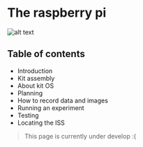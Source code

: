 # The raspberry pi 
![alt text](https://projects-static.raspberrypi.org/projects/raspberry-pi-getting-started/be011608bac5c05e7208dfce46991c8adf325019/en/images/pi-plug-in.gif)

## Table of contents


- Introduction 
- Kit assembly 
- About kit OS
- Planning 
- How to record data and images
- Running an experiment 
- Testing 
- Locating the ISS





> This page is currently under develop
> :(
